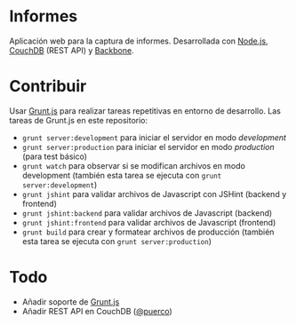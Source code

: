 Informes
========

Aplicación web para la captura de informes. Desarrollada con [Node.js](http://nodejs.org), [CouchDB](http://couchdb.apache.org) (REST API) y [Backbone](http://backbonejs.org).

# Contribuir

Usar [Grunt.js](http://gruntjs.com) para realizar tareas repetitivas en entorno de desarrollo. Las tareas de Grunt.js en este repositorio:

* `grunt server:development` para iniciar el servidor en modo *development*
* `grunt server:production` para iniciar el servidor en modo *production* (para test básico)
* `grunt watch` para observar si se modifican archivos en modo development (también esta tarea se ejecuta con `grunt server:development`)
* `grunt jshint` para validar archivos de Javascript con JSHint (backend y frontend)
* `grunt jshint:backend` para validar archivos de Javascript (backend)
* `grunt jshint:frontend` para validar archivos de Javascript (frontend)
* `grunt build` para crear y formatear archivos de producción (también esta tarea se ejecuta con `grunt server:production`)

# Todo

* Añadir soporte de [Grunt.js](http://gruntjs.com)
* Añadir REST API en CouchDB ([@puerco](https://github.com/puerco))
